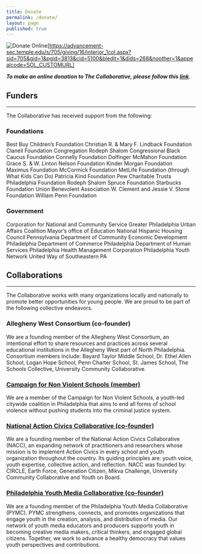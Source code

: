 ```yaml
---
title: Donate
permalink: /donate/
layout: page
published: true
---
```


![Donate Online]({{site.baseurl}}/media/give-now-1.png)[https://advancement-sec.temple.edu/s/705/giving/16/interior_1col.aspx?sid=705&gid=1&pgid=3813&cid=5100&bledit=1&dids=268&noother=1&appealcode=SOL_CUSTOMURL]

_**To make an online donation to The Collaborative, please follow this [link](http://giving.temple.edu/givetoUCCP)**_.

## Funders
---
The Collaborative has received support from the following:

### Foundations

Best Buy Children’s Foundation
Christian R. & Mary F. Lindback Foundation
Claneil Foundation
Congregation Rodeph Shalom
Congressional Black Caucus Foundation
Connelly Foundation
Dolfinger McMahon Foundation
Grace S. & W. Linton Nelson Foundation
Kinder Morgan Foundation
Maximus Foundation
McCormick Foundation
MetLife Foundation (through What Kids Can Do)
Patricia Kind Foundation
Pew Charitable Trusts
Philadelphia Foundation
Rodeph Shalom
Spruce Foundation
Starbucks Foundation
Union Benevolent Association
W. Clement and Jessie V. Stone Foundation
William Penn Foundation

### Government

Corporation for National and Community Service
Greater Philadelphia Urban Affairs Coalition
Mayor’s office of Education
National Hispanic Housing Council
Pennsylvania Department of Community Economic Development
Philadelphia Department of Commerce
Philadelphia Department of Human Services
Philadelphia Health Management Corporation
Philadelphia Youth Network
United Way of Southeastern PA

## Collaborations
---
The Collaborative works with many organizations locally and nationally to promote better opportunities for young people.  We are proud to be part of the following collective endeavors.

### Allegheny West Consortium (co-founder)

We are a founding member of the Allegheny West Consortium, an intentional effort to share resources and practices across several educational institutions in the Allegheny West part of North Philadelphia.  Consortium members include: Bayard Taylor Middle School, Dr. Ethel Allen School, Logan Hope School, Penn Charter School, St. James School, The Schools Collective, University Community Collaborative.

### [Campaign for Non Violent Schools (member)](http://www.campaignfornonviolentschools.org/)

We are a member of the Campaign for Non Violent Schools, a youth-led citywide coalition in Philadelphia that aims to end all forms of school violence without pushing students into the criminal justice system.

### [National Action Civics Collaborative (co-founder)](http://actioncivicscollaborative.org/about-us/)

We are a founding member of the National Action Civics Collaborative (NACC), an expanding network of practitioners and researchers whose mission is to implement Action Civics in every school and youth organization throughout the country. Its guiding principles are: youth voice, youth expertise, collective action, and reflection. NACC was founded by: CIRCLE, Earth Force, Generation Citizen, Mikva Challenge, University Community Collaborative and Youth on Board.

### [Philadelphia Youth Media Collaborative (co-founder)](http://www.phillyyouthmedia.org/)

We are a founding member of the Philadelphia Youth Media Collaborative (PYMC).  PYMC strengthens, connects, and promotes organizations that engage youth in the creation, analysis, and distribution of media. Our network of youth media educators and producers supports youth in becoming creative media makers, critical thinkers, and engaged global citizens. Together, we work to advance a healthy democracy that values youth perspectives and contributions.
